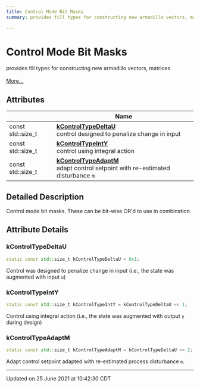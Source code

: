 ```yaml
---
title: Control Mode Bit Masks
summary: provides fill types for constructing new armadillo vectors, matrices 

---
```


# Control Mode Bit Masks

provides fill types for constructing new armadillo vectors, matrices <br> <br>[More...](#detailed-description)
<br>


## Attributes

|                | Name           |
| -------------- | -------------- |
| const std::size_t | **[kControlTypeDeltaU](/lds-ctrl-est/docs/api/modules/group__control__masks/#variable-kcontroltypedeltau)** <br>control designed to penalize change in input  |
| const std::size_t | **[kControlTypeIntY](/lds-ctrl-est/docs/api/modules/group__control__masks/#variable-kcontroltypeinty)** <br>control using integral action  |
| const std::size_t | **[kControlTypeAdaptM](/lds-ctrl-est/docs/api/modules/group__control__masks/#variable-kcontroltypeadaptm)** <br>adapt control setpoint with re-estimated disturbance `m` |

## Detailed Description



Control mode bit masks. These can be bit-wise OR'd to use in combination. 



## Attribute Details

### kControlTypeDeltaU

```cpp
static const std::size_t kControlTypeDeltaU = 0x1;
```



Control was designed to penalize change in input (i.e., the state was augmented with input `u`) 


### kControlTypeIntY

```cpp
static const std::size_t kControlTypeIntY = kControlTypeDeltaU << 1;
```



Control using integral action (i.e., the state was augmented with output `y` during design) 


### kControlTypeAdaptM

```cpp
static const std::size_t kControlTypeAdaptM = kControlTypeDeltaU << 2;
```



Adapt control setpoint adapted with re-estimated process disturbance `m`. 






-------------------------------

Updated on 25 June 2021 at 10:42:30 CDT
